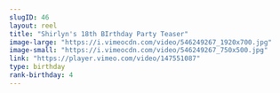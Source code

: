 ```yaml
---
slugID: 46 
layout: reel
title: "Shirlyn's 18th BIrthday Party Teaser"
image-large: "https://i.vimeocdn.com/video/546249267_1920x700.jpg"
image-small: "https://i.vimeocdn.com/video/546249267_750x500.jpg"
link: "https://player.vimeo.com/video/147551087"
type: birthday 
rank-birthday: 4 
---
```

